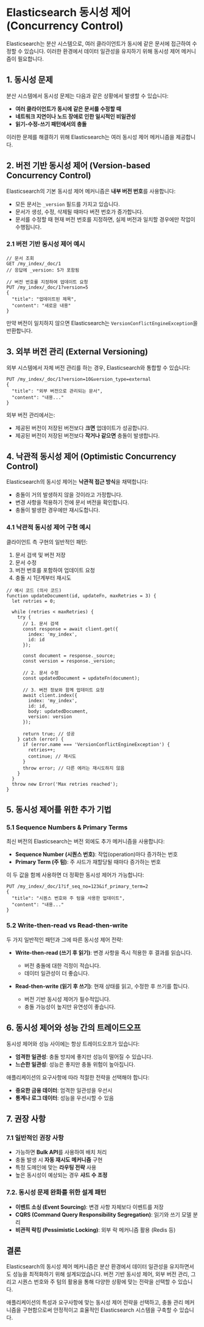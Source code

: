 # Elasticsearch 동시성 제어 (Concurrency Control)

Elasticsearch는 분산 시스템으로, 여러 클라이언트가 동시에 같은 문서에 접근하여 수정할 수 있습니다. 이러한 환경에서 데이터 일관성을 유지하기 위해 동시성 제어 메커니즘이 필요합니다.

## 1. 동시성 문제

분산 시스템에서 동시성 문제는 다음과 같은 상황에서 발생할 수 있습니다:

- **여러 클라이언트가 동시에 같은 문서를 수정할 때**
- **네트워크 지연이나 노드 장애로 인한 일시적인 비일관성**
- **읽기-수정-쓰기 패턴에서의 충돌**

이러한 문제를 해결하기 위해 Elasticsearch는 여러 동시성 제어 메커니즘을 제공합니다.

## 2. 버전 기반 동시성 제어 (Version-based Concurrency Control)

Elasticsearch의 기본 동시성 제어 메커니즘은 **내부 버전 번호**를 사용합니다:

- 모든 문서는 `_version` 필드를 가지고 있습니다.
- 문서가 생성, 수정, 삭제될 때마다 버전 번호가 증가합니다.
- 문서를 수정할 때 현재 버전 번호를 지정하면, 실제 버전과 일치할 경우에만 작업이 수행됩니다.

### 2.1 버전 기반 동시성 제어 예시

```
// 문서 조회
GET /my_index/_doc/1
// 응답에 _version: 5가 포함됨

// 버전 번호를 지정하여 업데이트 요청
PUT /my_index/_doc/1?version=5
{
  "title": "업데이트된 제목",
  "content": "새로운 내용"
}
```

만약 버전이 일치하지 않으면 Elasticsearch는 `VersionConflictEngineException`을 반환합니다.

## 3. 외부 버전 관리 (External Versioning)

외부 시스템에서 자체 버전 관리를 하는 경우, Elasticsearch와 통합할 수 있습니다:

```
PUT /my_index/_doc/1?version=10&version_type=external
{
  "title": "외부 버전으로 관리되는 문서",
  "content": "내용..."
}
```

외부 버전 관리에서는:
- 제공된 버전이 저장된 버전보다 **크면** 업데이트가 성공합니다.
- 제공된 버전이 저장된 버전보다 **작거나 같으면** 충돌이 발생합니다.

## 4. 낙관적 동시성 제어 (Optimistic Concurrency Control)

Elasticsearch의 동시성 제어는 **낙관적 접근 방식**을 채택합니다:
- 충돌이 거의 발생하지 않을 것이라고 가정합니다.
- 변경 사항을 적용하기 전에 문서 버전을 확인합니다.
- 충돌이 발생한 경우에만 재시도합니다.

### 4.1 낙관적 동시성 제어 구현 예시

클라이언트 측 구현의 일반적인 패턴:

1. 문서 검색 및 버전 저장
2. 문서 수정
3. 버전 번호를 포함하여 업데이트 요청
4. 충돌 시 1단계부터 재시도

```
// 예시 코드 (의사 코드)
function updateDocument(id, updateFn, maxRetries = 3) {
  let retries = 0;
  
  while (retries < maxRetries) {
    try {
      // 1. 문서 검색
      const response = await client.get({
        index: 'my_index',
        id: id
      });
      
      const document = response._source;
      const version = response._version;
      
      // 2. 문서 수정
      const updatedDocument = updateFn(document);
      
      // 3. 버전 정보와 함께 업데이트 요청
      await client.index({
        index: 'my_index',
        id: id,
        body: updatedDocument,
        version: version
      });
      
      return true; // 성공
    } catch (error) {
      if (error.name === 'VersionConflictEngineException') {
        retries++;
        continue; // 재시도
      }
      throw error; // 다른 에러는 재시도하지 않음
    }
  }
  throw new Error('Max retries reached');
}
```

## 5. 동시성 제어를 위한 추가 기법

### 5.1 Sequence Numbers & Primary Terms

최신 버전의 Elasticsearch는 버전 외에도 추가 메커니즘을 사용합니다:

- **Sequence Number (시퀀스 번호)**: 작업(operation)마다 증가하는 번호
- **Primary Term (주 텀)**: 주 샤드가 재할당될 때마다 증가하는 번호

이 두 값을 함께 사용하면 더 정확한 동시성 제어가 가능합니다:

```
PUT /my_index/_doc/1?if_seq_no=123&if_primary_term=2
{
  "title": "시퀀스 번호와 주 텀을 사용한 업데이트",
  "content": "내용..."
}
```

### 5.2 Write-then-read vs Read-then-write

두 가지 일반적인 패턴과 그에 따른 동시성 제어 전략:

- **Write-then-read (쓰기 후 읽기)**: 변경 사항을 즉시 적용한 후 결과를 읽습니다.
  - 버전 충돌에 대한 걱정이 적습니다.
  - 데이터 일관성이 더 좋습니다.

- **Read-then-write (읽기 후 쓰기)**: 현재 상태를 읽고, 수정한 후 쓰기를 합니다.
  - 버전 기반 동시성 제어가 필수적입니다.
  - 충돌 가능성이 높지만 유연성이 좋습니다.

## 6. 동시성 제어와 성능 간의 트레이드오프

동시성 제어와 성능 사이에는 항상 트레이드오프가 있습니다:

- **엄격한 일관성**: 충돌 방지에 좋지만 성능이 떨어질 수 있습니다.
- **느슨한 일관성**: 성능은 좋지만 충돌 위험이 높아집니다.

애플리케이션의 요구사항에 따라 적절한 전략을 선택해야 합니다:

- **중요한 금융 데이터**: 엄격한 일관성을 우선시
- **통계나 로그 데이터**: 성능을 우선시할 수 있음

## 7. 권장 사항

### 7.1 일반적인 권장 사항

- 가능하면 **Bulk API**를 사용하여 배치 처리
- 충돌 발생 시 **자동 재시도 메커니즘** 구현
- 특정 도메인에 맞는 **라우팅 전략** 사용
- 높은 동시성이 예상되는 경우 **샤드 수 조정**

### 7.2. 동시성 문제 완화를 위한 설계 패턴

- **이벤트 소싱 (Event Sourcing)**: 변경 사항 자체보다 이벤트를 저장
- **CQRS (Command Query Responsibility Segregation)**: 읽기와 쓰기 모델 분리
- **비관적 락킹 (Pessimistic Locking)**: 외부 락 메커니즘 활용 (Redis 등)

## 결론

Elasticsearch의 동시성 제어 메커니즘은 분산 환경에서 데이터 일관성을 유지하면서도 성능을 최적화하기 위해 설계되었습니다. 버전 기반 동시성 제어, 외부 버전 관리, 그리고 시퀀스 번호와 주 텀의 활용을 통해 다양한 상황에 맞는 전략을 선택할 수 있습니다.

애플리케이션의 특성과 요구사항에 맞는 동시성 제어 전략을 선택하고, 충돌 관리 메커니즘을 구현함으로써 안정적이고 효율적인 Elasticsearch 시스템을 구축할 수 있습니다.
